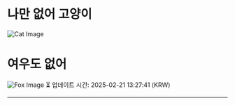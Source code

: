 
# 나만 없어 고양이

![Cat Image](https://cdn2.thecatapi.com/images/8to.jpg)

# 여우도 없어
![Fox Image](https://randomfox.ca/images/49.jpg)
⏳ 업데이트 시간: 2025-02-21 13:27:41 (KRW)

---
